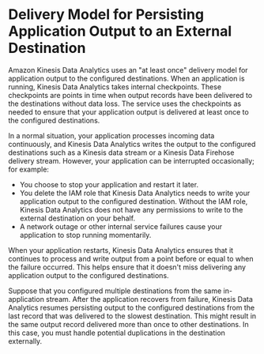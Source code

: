 # Delivery Model for Persisting Application Output to an External Destination<a name="failover-checkpoint"></a>

Amazon Kinesis Data Analytics uses an "at least once" delivery model for application output to the configured destinations\. When an application is running, Kinesis Data Analytics takes internal checkpoints\. These checkpoints are points in time when output records have been delivered to the destinations without data loss\. The service uses the checkpoints as needed to ensure that your application output is delivered at least once to the configured destinations\.

In a normal situation, your application processes incoming data continuously, and Kinesis Data Analytics writes the output to the configured destinations such as a Kinesis data stream or a Kinesis Data Firehose delivery stream\. However, your application can be interrupted occasionally; for example:
+ You choose to stop your application and restart it later\.
+ You delete the IAM role that Kinesis Data Analytics needs to write your application output to the configured destination\. Without the IAM role, Kinesis Data Analytics does not have any permissions to write to the external destination on your behalf\.
+ A network outage or other internal service failures cause your application to stop running momentarily\. 

When your application restarts, Kinesis Data Analytics ensures that it continues to process and write output from a point before or equal to when the failure occurred\. This helps ensure that it doesn't miss delivering any application output to the configured destinations\. 

Suppose that you configured multiple destinations from the same in\-application stream\. After the application recovers from failure, Kinesis Data Analytics resumes persisting output to the configured destinations from the last record that was delivered to the slowest destination\.  This might result in the same output record delivered more than once to other destinations\. In this case, you must handle potential duplications in the destination externally\. 